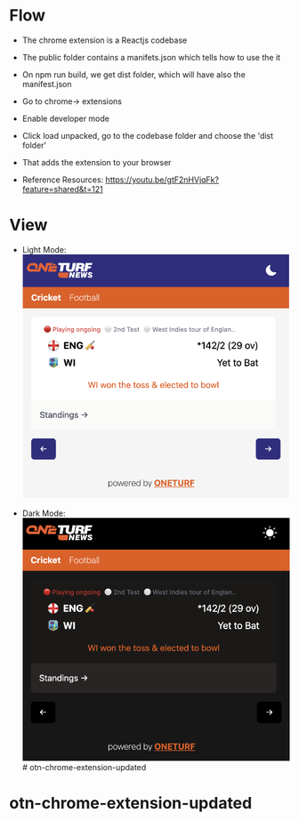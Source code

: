 # Flow

- The chrome extension is a Reactjs codebase
- The public folder contains a manifets.json which tells how to use the it
- On npm run build, we get dist folder, which will have also the manifest.json

- Go to chrome-> extensions
- Enable developer mode
- Click load unpacked, go to the codebase folder and choose the 'dist folder'
- That adds the extension to your browser
- Reference Resources: https://youtu.be/gtF2nHVjqFk?feature=shared&t=121

# View
- Light Mode: 
![alt text](image-1.png)

- Dark Mode:
![alt text](image.png)# otn-chrome-extension-updated
# otn-chrome-extension-updated

